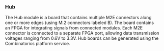 ### Hub

The Hub module is a board that contains multiple M2E connectors along one or more edges (using M.2 connectors
labeled B). The board contains an FPGA for integrating signals from connected modules. Each M2E connector is connected
to a separate FPGA port, allowing data transmission voltages ranging from 0.6V to 3.3V. Hub boards can be generated
using the Combinatorics platform service.
